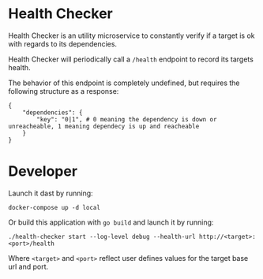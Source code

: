 # Health Checker

Health Checker is an utility microservice to constantly verify if a target is ok with regards to its dependencies.

Health Checker will periodically call a `/health` endpoint to record its targets health.

The behavior of this endpoint is completely undefined, but requires the following structure as a response:

```
{
    "dependencies": {
        "key": "0|1", # 0 meaning the dependency is down or unreacheable, 1 meaning dependecy is up and reacheable
    }
}
```

# Developer

Launch it dast by running:

```
docker-compose up -d local
```

Or build this application with `go build` and launch it by running:

```
./health-checker start --log-level debug --health-url http://<target>:<port>/health
```

Where `<target>` and `<port>` reflect user defines values for the target base url and port.